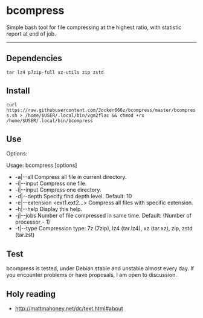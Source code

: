 # bcompress

Simple bash tool for file compressing at the highest ratio, with statistic report at end of job.

--------------------------------------------------------------------------------------------------
## Dependencies
`tar lz4 p7zip-full xz-utils zip zstd`

## Install
`curl https://raw.githubusercontent.com/Jocker666z/bcompress/master/bcompress.sh > /home/$USER/.local/bin/vgm2flac && chmod +rx /home/$USER/.local/bin/bcompress`


## Use
Options:

Usage: bcompress [options]
* -a|--all                      Compress all file in current directory.
* -i|--input <file>             Compress one file.
* -i|--input <directory>        Compress one directory.
* -d|--depth <number>           Specify find depth level. Default: 10
* -e|--extension <ext1.ext2...> Compress all files with specific extension.
* -h|--help                     Display this help.
* -j|--jobs <number>            Number of file compressed in same time. Default: (Number of processor - 1)
* -t|--type <compression>       Compression type: 7z (7zip), lz4 (tar.lz4), xz (tar.xz), zip, zstd (tar.zst)

## Test
bcompress is tested, under Debian stable and unstable almost every day.
If you encounter problems or have proposals, I am open to discussion.

## Holy reading
* http://mattmahoney.net/dc/text.html#about

